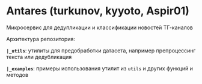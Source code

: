 # Antares (turkunov, kyyoto, Aspir01)
Микросервис для дедупликации и классификации новостей ТГ-каналов

Архитектура репозитория:

**`|_utils`**: утилиты для предобработки датасета, например препроцессинг текста или дедубликация

**`|_examples`**: примеры использования утилит из `utils` и других функций и методов
